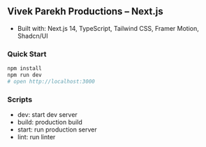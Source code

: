 ## Vivek Parekh Productions – Next.js

- Built with: Next.js 14, TypeScript, Tailwind CSS, Framer Motion, Shadcn/UI


### Quick Start
```bash
npm install
npm run dev
# open http://localhost:3000
```

### Scripts
- dev: start dev server
- build: production build
- start: run production server
- lint: run linter


